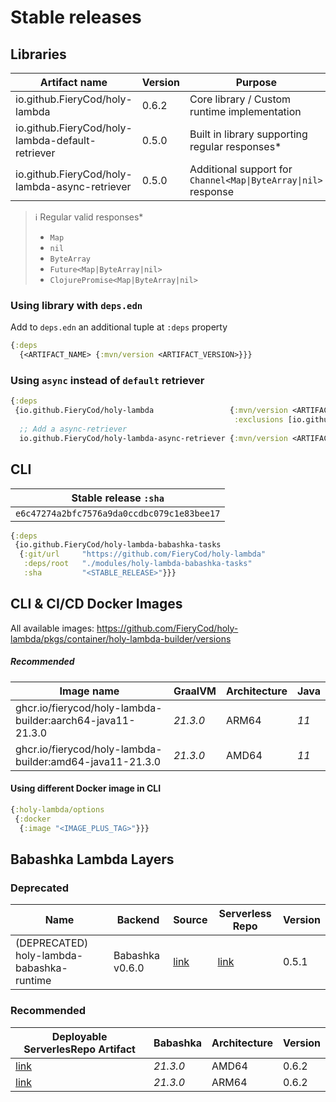 # Stable releases
## Libraries
| Artifact name                                    | Version | Purpose                                                                |
|--------------------------------------------------|---------|------------------------------------------------------------------------|
| io.github.FieryCod/holy-lambda                   | 0.6.2   | Core library / Custom runtime implementation                           |
| io.github.FieryCod/holy-lambda-default-retriever | 0.5.0   | Built in library supporting regular responses*                         |
| io.github.FieryCod/holy-lambda-async-retriever   | 0.5.0   | Additional support for `Channel<Map\|ByteArray\|nil>` response |

> :information_source: Regular valid responses*
> - `Map`
> - `nil`
> - `ByteArray`
> - `Future<Map|ByteArray|nil>`
> - `ClojurePromise<Map|ByteArray|nil>`

### Using library with `deps.edn`
Add to `deps.edn` an additional tuple at `:deps` property
 ```clojure deps.edn
 {:deps 
   {<ARTIFACT_NAME> {:mvn/version <ARTIFACT_VERSION>}}}
 ```
### Using `async` instead of `default` retriever
 ```clojure deps.edn
 {:deps 
  {io.github.FieryCod/holy-lambda                 {:mvn/version <ARTIFACT_VERSION>
                                                   :exclusions [io.github.FieryCod/holy-lambda-default-retriever]}
   ;; Add a async-retriever
   io.github.FieryCod/holy-lambda-async-retriever {:mvn/version <ARTIFACT_VERSION>}}}
 ```
 
## CLI
  | Stable release `:sha`                      |
  |--------------------------------------------|
  | `e6c47274a2bfc7576a9da0ccdbc079c1e83bee17` |

  ```clojure bb.edn
  {:deps 
   {io.github.FieryCod/holy-lambda-babashka-tasks
    {:git/url     "https://github.com/FieryCod/holy-lambda"
     :deps/root   "./modules/holy-lambda-babashka-tasks"
     :sha         "<STABLE_RELEASE>"}}}
  ```
## CLI & CI/CD Docker Images
All available images: https://github.com/FieryCod/holy-lambda/pkgs/container/holy-lambda-builder/versions

##### Recommended
  | Image name                                                 | GraalVM  | Architecture | Java |
  |------------------------------------------------------------|----------|--------------|------|
  | ghcr.io/fierycod/holy-lambda-builder:aarch64-java11-21.3.0 | *21.3.0* | ARM64        | *11* |
  | ghcr.io/fierycod/holy-lambda-builder:amd64-java11-21.3.0   | *21.3.0* | AMD64        | *11* |

#### Using different Docker image in CLI
  ```clojure bb.edn
  {:holy-lambda/options 
   {:docker 
    {:image "<IMAGE_PLUS_TAG>"}}}
  ```
  
## Babashka Lambda Layers
### Deprecated
  | Name                         | Backend         | Source                                                                                         | Serverless Repo                                                                                                   | Version |
  |------------------------------|-----------------|------------------------------------------------------------------------------------------------|-------------------------------------------------------------------------------------------------------------------|---------|
  | (DEPRECATED) holy-lambda-babashka-runtime | Babashka v0.6.0 | [link](https://github.com/FieryCod/holy-lambda/tree/master/modules/holy-lambda-babashka-layer) | [link](https://serverlessrepo.aws.amazon.com/applications/eu-central-1/443526418261/holy-lambda-babashka-runtime) | 0.5.1   |

### Recommended
  | Deployable ServerlesRepo Artifact                                                                                       | Babashka | Architecture | Version |
  |-------------------------------------------------------------------------------------------------------------------------|----------|--------------|---------|
  | [link](https://serverlessrepo.aws.amazon.com/applications/eu-central-1/443526418261/holy-lambda-babashka-runtime-amd64) | *21.3.0* | AMD64        | 0.6.2   |
  | [link](https://serverlessrepo.aws.amazon.com/applications/eu-central-1/443526418261/holy-lambda-babashka-runtime-arm64) | *21.3.0* | ARM64        | 0.6.2   |
